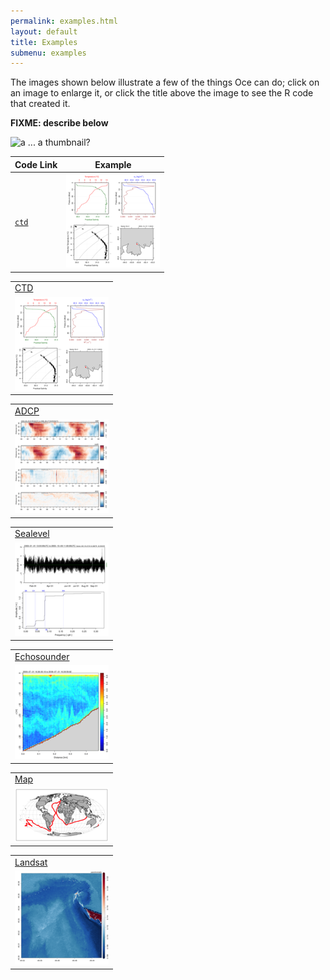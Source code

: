 ```yaml
---
permalink: examples.html
layout: default
title: Examples
submenu: examples
---
```


The images shown below illustrate a few of the things Oce can do; click on an
image to enlarge it, or click the title above the image to see the R code that
created it.

**FIXME: describe below**

![a](http://dankelley.github.io/oce/oce-demo-1-thumbnail.png) ... a thumbnail? 

Code Link | Example
--------- | -------
[`ctd`](oce-demo-1.html) | [![a](oce-demo-1-thumbnail.png)](oce-demo-1.png)

<table class="galleryitem">
    <tr><td><a href="oce-demo-1.html">CTD</a></td></tr>
    <tr><td><a href="oce-demo-1.png"><img src="oce-demo-1-thumbmail.png" alt='oce-demo-1-thumbnail'/></a></td></tr>
</table>

<table class="galleryitem">
    <tr><td><a href="oce-demo-2.html">ADCP</a></td></tr>
    <tr><td><a href="oce-demo-2.png"><img src="oce-demo-2-thumbmail.png" alt='oce-demo-2-thumbnail'/></a></td></tr>
</table>

<table class="galleryitem">
    <tr><td><a href="oce-demo-3.html">Sealevel</a></td></tr>
    <tr><td><a href="oce-demo-3.png"><img src="oce-demo-3-thumbmail.png" alt='oce-demo-3-thumbnail'/></a></td></tr>
</table>

<table class="galleryitem">
    <tr><td><a href="oce-demo-4.html">Echosounder</a></td></tr>
    <tr><td><a href="oce-demo-4.png"><img src="oce-demo-4-thumbmail.png" alt='oce-demo-4-thumbnail'/></a></td></tr>
</table>

<table class="galleryitem">
    <tr><td><a href="oce-demo-5.html">Map</a></td></tr>
    <tr><td><a href="oce-demo-5.png"><img src="oce-demo-5-thumbmail.png" alt='oce-demo-5-thumbnail'/></a></td></tr>
</table>

<table class="galleryitem">
    <tr><td><a href="oce-demo-6.html">Landsat</a></td></tr>
    <tr><td><a href="oce-demo-6.png"><img src="oce-demo-6-thumbnail.png" alt='oce-demo-6-thumbnail'/></a></td></tr>
</table>

